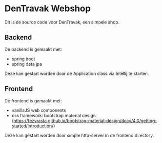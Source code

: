 # DenTravak Webshop
Dit is de source code voor DenTravak, een simpele shop.

## Backend
De backend is gemaakt met:
- spring boot
- spring data jpa

Deze kan gestart worden door de Application class via Intellij te starten.

## Frontend
De frontend is gemaakt met:
- vanillaJS web components
- css framework: bootstrap material design (https://fezvrasta.github.io/bootstrap-material-design/docs/4.0/getting-started/introduction/)

Deze kan gestart worden door simple http-server in de frontend directory. 
